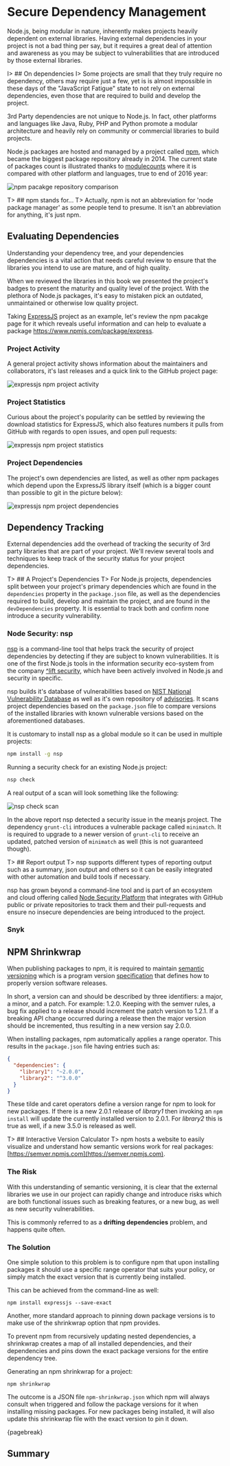 # Secure Dependency Management

Node.js, being modular in nature, inherently makes projects heavily dependent on external libraries. Having external dependencies in your project is not a bad thing per say, but it requires a great deal of attention and awareness as you may be subject to vulnerabilities that are introduced by those external libraries.

I> ## On dependencies
I> Some projects are small that they truly require no dependency, others may require just a few, yet is is almost impossible in these days of the "JavaScript Fatigue" state to not rely on external dependencies, even those that are required to build and develop the project.

3rd Party dependencies are not unique to Node.js. In fact, other platforms and languages like Java, Ruby, PHP and Python promote a modular architecture and heavily rely on community or commercial libraries to build projects.

Node.js packages are hosted and managed by a project called [npm](https://www.npmjs.com/), which became the biggest package repository already in 2014. The current state of packages count is illustrated thanks to [modulecounts](http://www.modulecounts.com/) where it is compared with other platform and languages, true to end of 2016 year:

![npm pacakge repository comparison](images/npm-package-repository-comparison.png)

T> ## npm stands for...
T> Actually, npm is not an abbreviation for 'node package manager' as some people tend to presume. It isn't an abbreviation for anything, it's just npm.

## Evaluating Dependencies

Understanding your dependency tree, and your dependencies dependencies is a vital action that needs careful review to ensure that the libraries you intend to use are mature, and of high quality.

When we reviewed the libraries in this book we presented the project's badges to present the maturity and quality level of the project. With the plethora of Node.js packages, it's easy to mistaken pick an outdated, unmaintained or otherwise low quality project.

Taking [ExpressJS](https://www.npmjs.com/package/express) project as an example, let's review the npm pacakge page for it which reveals useful information and can help to evaluate a package https://www.npmjs.com/package/express.

### Project Activity

A general project activity shows information about the maintainers and collaborators, it's last releases and a quick link to the GitHub project page:

![expressjs npm project activity](images/npm-expressjs-project-activity.png)

### Project Statistics

Curious about the project's popularity can be settled by reviewing the download statistics for ExpressJS, which also features numbers it pulls from GitHub with regards to open issues, and open pull requests:

![expressjs npm project statistics](images/npm-expressjs-project-statistics.png)

### Project Dependencies

The project's own dependencies are listed, as well as other npm packages which depend upon the ExpressJS library itself (which is a bigger count than possible to git in the picture below):

![expressjs npm project dependencies](images/npm-expressjs-project-dependencies.png)

## Dependency Tracking

External dependencies add the overhead of tracking the security of 3rd party libraries that are part of your project. We'll review several tools and techniques to keep track of the security status for your project dependencies.

T> ## A Project's Dependencies
T> For Node.js projects, dependencies split between your project's primary dependencies which are found in the `dependencies` property in the `package.json` file, as well as the dependencies required to build, develop and maintain the project, and are found in the `devDependencies` property. It is essential to track both and confirm none introduce a security vulnerability.

### Node Security: nsp

[nsp](https://www.npmjs.com/package/nsp) is a command-line tool that helps track the security of project dependencies by detecting if they are subject to known vulnerabilities. It is one of the first Node.js tools in the information security eco-system from the company [^lift security](https://liftsecurity.io/), which have been actively involved in Node.js and security in specific.

nsp builds it's database of vulnerabilities based on [NIST National Vulnerability Database](https://nvd.nist.gov/) as well as it's own repository of [advisories](https://nodesecurity.io/advisories). It scans project dependencies based on the `package.json` file to compare versions of the installed libraries with known vulnerable versions based on the aforementioned databases.

It is customary to install nsp as a global module so it can be used in multiple projects:

```bash
npm install -g nsp
```

Running a security check for an existing Node.js project:

```bash
nsp check
```

A real output of a scan will look something like the following:

![nsp check scan](images/nsp-check.png)

In the above report nsp detected a security issue in the meanjs project. The dependency `grunt-cli` introduces a vulnerable package called `minimatch`. It is required to upgrade to a newer version of `grunt-cli` to receive an updated, patched version of `minimatch` as well (this is not guaranteed though).

T> ## Report output
T> nsp supports different types of reporting output such as a summary, json output and others so it can be easily integrated with other automation and build tools if necessary.

nsp has grown beyond a command-line tool and is part of an ecosystem and cloud offering called [Node Security Platform](https://nodesecurity.io/) that integrates with GitHub public or private repositories to track them and their pull-requests and ensure no insecure dependencies are being introduced to the project.

### Snyk

## NPM Shrinkwrap

When publishing packages to npm, it is required to maintain [semantic versioning](https://docs.npmjs.com/misc/semver) which is a program version [specification](http://semver.org/) that defines how to properly version software releases.

In short, a version can and should be described by three identifiers: a major, a minor, and a patch. For example: 1.2.0. Keeping with the semver rules, a bug fix applied to a release should increment the patch version to 1.2.1. If a breaking API change occurred during a release then the major version should be incremented, thus resulting in a new version say 2.0.0.

When installing packages, npm automatically applies a range operator. This results in the `package.json` file having entries such as:

```json
{
  "dependencies": {
    "library1": "~2.0.0",
    "library2": "^3.0.0"
  }
}
```

These tilde and caret operators define a version range for npm to look for new packages. If there is a new 2.0.1 release of *library1* then invoking an `npm install` will update the currently installed version to 2.0.1. For *library2* this is true as well, if a new 3.5.0 is released as well.

T> ## Interactive Version Calculator
T> npm hosts a website to easily visualize and understand how semantic versions work for real packages: [https://semver.npmjs.com](https://semver.npmjs.com).

### The Risk

With this understanding of semantic versioning, it is clear that the external libraries we use in our project can rapidly change and introduce risks which are both functional issues such as breaking features, or a new bug, as well as new security vulnerabilities.

This is commonly referred to as a **drifting dependencies** problem, and happens quite often.

### The Solution

One simple solution to this problem is to configure npm that upon installing packages it should use a specific range operator that suits your policy, or simply match the exact version that is currently being installed.

This can be achieved from the command-line as well:

```shell
npm install expressjs --save-exact
```

Another, more standard approach to pinning down package versions is to make use of the shrinkwrap option that npm provides.

To prevent npm from recursively updating nested dependencies, a shrinkwrap creates a map of all installed dependencies, and their dependencies and pins down the exact package versions for the entire dependency tree.

Generating an npm shrinkwrap for a project:

```shell
npm shrinkwrap
```

The outcome is a JSON file `npm-shrinkwrap.json` which npm will always consult when triggered and follow the package versions for it when installing missing packages. For new packages being installed, it will also update this shrinkwrap file with the exact version to pin it down.





























{pagebreak}

## Summary
